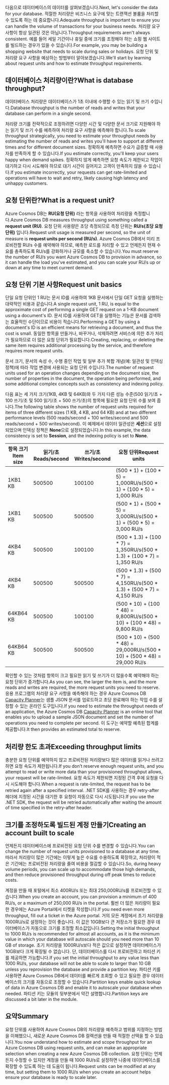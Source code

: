 <span data-ttu-id="d8a74-101">다음으로 데이터베이스의 데이터를 살펴보겠습니다.</span><span class="sxs-lookup"><span data-stu-id="d8a74-101">Next, let's consider the data for your database.</span></span> <span data-ttu-id="d8a74-102">적절한 처리량은 비즈니스 요구에 맞는 트랜잭션 볼륨을 처리할 수 있도록 하는 데 중요합니다.</span><span class="sxs-lookup"><span data-stu-id="d8a74-102">Adequate throughput is important to ensure you can handle the volume of transactions for your business needs.</span></span> <span data-ttu-id="d8a74-103">처리량 요구 사항이 항상 일관된 것은 아닙니다.</span><span class="sxs-lookup"><span data-stu-id="d8a74-103">Throughput requirements aren't always consistent.</span></span> <span data-ttu-id="d8a74-104">예를 들어 세일 기간이나 휴일 중에 크기를 조정해야 하는 쇼핑 웹 사이트를 빌드하는 경우가 있을 수 있습니다.</span><span class="sxs-lookup"><span data-stu-id="d8a74-104">For example, you may be building a shopping website that needs to scale during sales or holidays.</span></span> <span data-ttu-id="d8a74-105">요청 단위 및 처리량 요구 사항을 예상하는 방법부터 알아보겠습니다.</span><span class="sxs-lookup"><span data-stu-id="d8a74-105">We'll start by learning about request units and how to estimate throughput requirements.</span></span>

## <a name="what-is-database-throughput"></a><span data-ttu-id="d8a74-106">데이터베이스 처리량이란?</span><span class="sxs-lookup"><span data-stu-id="d8a74-106">What is database throughput?</span></span> 

<span data-ttu-id="d8a74-107">데이터베이스 처리량은 데이터베이스가 1초 이내에 수행할 수 있는 읽기 및 쓰기 수입니다.</span><span class="sxs-lookup"><span data-stu-id="d8a74-107">Database throughput is the number of reads and writes that your database can perform in a single second.</span></span>

<span data-ttu-id="d8a74-108">처리량 크기를 전략적으로 조정하려면 다양한 시간 및 다양한 문서 크기로 지원해야 하는 읽기 및 쓰기 수를 예측하여 처리량 요구 사항을 예측해야 합니다.</span><span class="sxs-lookup"><span data-stu-id="d8a74-108">To scale throughput strategically, you need to estimate your throughput needs by estimating the number of reads and writes you'll have to support at different times and for different document sizes.</span></span> <span data-ttu-id="d8a74-109">정확하게 예측하면 수요가 급증할 때 사용자를 만족하게 할 수 있습니다.</span><span class="sxs-lookup"><span data-stu-id="d8a74-109">If you estimate correctly, you'll keep your users happy when demand spikes.</span></span> <span data-ttu-id="d8a74-110">정확하지 않게 예측하면 요청 속도가 제한되고 작업이 대기하고 다시 시도해야 하므로 대기 시간이 길어지고 고객이 만족하지 않을 수 있습니다.</span><span class="sxs-lookup"><span data-stu-id="d8a74-110">If you estimate incorrectly, your requests can get rate-limited and operations will have to wait and retry, likely causing high latency and unhappy customers.</span></span>

## <a name="what-is-a-request-unit"></a><span data-ttu-id="d8a74-111">요청 단위란?</span><span class="sxs-lookup"><span data-stu-id="d8a74-111">What is a request unit?</span></span>

<span data-ttu-id="d8a74-112">Azure Cosmos DB는 **RU(요청 단위)** 라는 항목을 사용하여 처리량을 측정합니다.</span><span class="sxs-lookup"><span data-stu-id="d8a74-112">Azure Cosmos DB measures throughput using something called a **request unit (RU)**.</span></span> <span data-ttu-id="d8a74-113">요청 단위 사용량은 초당 측정되므로 측정 단위는 **RU/s(초당 요청 단위)** 입니다.</span><span class="sxs-lookup"><span data-stu-id="d8a74-113">Request unit usage is measured per second, so the unit of measure is **request units per second (RU/s)**.</span></span> <span data-ttu-id="d8a74-114">Azure Cosmos DB에서 미리 프로비전할 RU/s 수를 예약해야 하므로, 예측한 로드를 처리할 수 있고 언제든지 현재 수요를 충족하도록 RU/s를 강화하거나 규모를 축소할 수 있습니다.</span><span class="sxs-lookup"><span data-stu-id="d8a74-114">You must reserve the number of RU/s you want Azure Cosmos DB to provision in advance, so it can handle the load you've estimated, and you can scale your RU/s up or down at any time to meet current demand.</span></span>

## <a name="request-unit-basics"></a><span data-ttu-id="d8a74-115">요청 단위 기본 사항</span><span class="sxs-lookup"><span data-stu-id="d8a74-115">Request unit basics</span></span>

<span data-ttu-id="d8a74-116">단일 요청 단위인 1 RU는 문서 ID를 사용하여 1KB 문서에서 단일 GET 요청을 실행하는 대략적인 비용과 같습니다.</span><span class="sxs-lookup"><span data-stu-id="d8a74-116">A single request unit, 1 RU, is equal to the approximate cost of performing a single GET request on a 1-KB document using a document's ID.</span></span> <span data-ttu-id="d8a74-117">문서 ID를 사용하여 GET을 실행하는 기능은 문서를 검색하는 효율적인 수단이므로 비용이 적습니다.</span><span class="sxs-lookup"><span data-stu-id="d8a74-117">Performing a GET by using a document's ID is an efficient means for retrieving a document, and thus the cost is small.</span></span> <span data-ttu-id="d8a74-118">동일한 항목을 만들거나, 바꾸거나, 삭제하려면 서비스에 의한 추가 처리가 필요하므로 더 많은 요청 단위가 필요합니다.</span><span class="sxs-lookup"><span data-stu-id="d8a74-118">Creating, replacing, or deleting the same item requires additional processing by the service, and therefore requires more request units.</span></span>

<span data-ttu-id="d8a74-119">문서 크기, 문서의 속성 수, 수행 중인 작업 및 일부 추가 복합 개념(예: 일관성 및 인덱싱 정책)에 따라 작업 변경에 사용되는 요청 단위 수입니다.</span><span class="sxs-lookup"><span data-stu-id="d8a74-119">The number of request units used for an operation changes depending on the document size, the number of properties in the document, the operation being performed, and some additional complex concepts such as consistency and indexing policy.</span></span>

<span data-ttu-id="d8a74-120">다음 표는 세 가지 크기(1KB, 4KB 및 64KB)와 두 가지 다른 성능 수준(500 읽기/초 + 100 쓰기/초 및 500 읽기/초 + 500 쓰기/초)의 항목에 필요한 요청 단위 수를 보여 줍니다.</span><span class="sxs-lookup"><span data-stu-id="d8a74-120">The following table shows the number of request units required for items of three different sizes (1 KB, 4 KB, and 64 KB) and at two different performance levels (500 reads/second + 100 writes/second and 500 reads/second + 500 writes/second).</span></span> <span data-ttu-id="d8a74-121">이 예제에서 데이터 일관성은 **세션**으로 설정되었으며 인덱싱 정책은 **None**으로 설정되었습니다.</span><span class="sxs-lookup"><span data-stu-id="d8a74-121">In this example, the data consistency is set to **Session**, and the indexing policy is set to **None**.</span></span>

| <span data-ttu-id="d8a74-122">항목 크기</span><span class="sxs-lookup"><span data-stu-id="d8a74-122">Item size</span></span> | <span data-ttu-id="d8a74-123">읽기/초</span><span class="sxs-lookup"><span data-stu-id="d8a74-123">Reads/second</span></span> | <span data-ttu-id="d8a74-124">쓰기/초</span><span class="sxs-lookup"><span data-stu-id="d8a74-124">Writes/second</span></span> | <span data-ttu-id="d8a74-125">요청 단위</span><span class="sxs-lookup"><span data-stu-id="d8a74-125">Request units</span></span>
| --- | --- | --- | --- |
| <span data-ttu-id="d8a74-126">1KB</span><span class="sxs-lookup"><span data-stu-id="d8a74-126">1 KB</span></span> | <span data-ttu-id="d8a74-127">500</span><span class="sxs-lookup"><span data-stu-id="d8a74-127">500</span></span> | <span data-ttu-id="d8a74-128">100</span><span class="sxs-lookup"><span data-stu-id="d8a74-128">100</span></span> | <span data-ttu-id="d8a74-129">(500 \* 1) + (100 \* 5) = 1,000RU/s</span><span class="sxs-lookup"><span data-stu-id="d8a74-129">(500 \* 1) + (100 \* 5) = 1,000 RU/s</span></span>
| <span data-ttu-id="d8a74-130">1KB</span><span class="sxs-lookup"><span data-stu-id="d8a74-130">1 KB</span></span> | <span data-ttu-id="d8a74-131">500</span><span class="sxs-lookup"><span data-stu-id="d8a74-131">500</span></span> | <span data-ttu-id="d8a74-132">500</span><span class="sxs-lookup"><span data-stu-id="d8a74-132">500</span></span> | <span data-ttu-id="d8a74-133">(500 \* 1) + (500 \* 5) = 3,000RU/s</span><span class="sxs-lookup"><span data-stu-id="d8a74-133">(500 \* 1) + (500 \* 5) = 3,000 RU/s</span></span>
| <span data-ttu-id="d8a74-134">4KB</span><span class="sxs-lookup"><span data-stu-id="d8a74-134">4 KB</span></span> | <span data-ttu-id="d8a74-135">500</span><span class="sxs-lookup"><span data-stu-id="d8a74-135">500</span></span> | <span data-ttu-id="d8a74-136">100</span><span class="sxs-lookup"><span data-stu-id="d8a74-136">100</span></span> | <span data-ttu-id="d8a74-137">(500 \* 1.3) + (100 \* 7) = 1,350RU/s</span><span class="sxs-lookup"><span data-stu-id="d8a74-137">(500 \* 1.3) + (100 \* 7) = 1,350 RU/s</span></span>
| <span data-ttu-id="d8a74-138">4KB</span><span class="sxs-lookup"><span data-stu-id="d8a74-138">4 KB</span></span> | <span data-ttu-id="d8a74-139">500</span><span class="sxs-lookup"><span data-stu-id="d8a74-139">500</span></span> | <span data-ttu-id="d8a74-140">500</span><span class="sxs-lookup"><span data-stu-id="d8a74-140">500</span></span> | <span data-ttu-id="d8a74-141">(500 \* 1.3) + (500 \* 7) = 4,150RU/s</span><span class="sxs-lookup"><span data-stu-id="d8a74-141">(500 \* 1.3) + (500 \* 7) = 4,150 RU/s</span></span>
| <span data-ttu-id="d8a74-142">64KB</span><span class="sxs-lookup"><span data-stu-id="d8a74-142">64 KB</span></span> | <span data-ttu-id="d8a74-143">500</span><span class="sxs-lookup"><span data-stu-id="d8a74-143">500</span></span> | <span data-ttu-id="d8a74-144">100</span><span class="sxs-lookup"><span data-stu-id="d8a74-144">100</span></span> | <span data-ttu-id="d8a74-145">(500 \* 10) + (100 \* 48) = 9,800RU/s</span><span class="sxs-lookup"><span data-stu-id="d8a74-145">(500 \* 10) + (100 \* 48) = 9,800 RU/s</span></span>
| <span data-ttu-id="d8a74-146">64KB</span><span class="sxs-lookup"><span data-stu-id="d8a74-146">64 KB</span></span> | <span data-ttu-id="d8a74-147">500</span><span class="sxs-lookup"><span data-stu-id="d8a74-147">500</span></span> | <span data-ttu-id="d8a74-148">500</span><span class="sxs-lookup"><span data-stu-id="d8a74-148">500</span></span> | <span data-ttu-id="d8a74-149">(500 \* 10) + (500 \* 48) = 29,000RU/s</span><span class="sxs-lookup"><span data-stu-id="d8a74-149">(500 \* 10) + (500 \* 48) = 29,000 RU/s</span></span>
 
<span data-ttu-id="d8a74-150">확인할 수 있는 것처럼 항목이 크고 필요한 읽기 및 쓰기가 더 많을수록 예약해야 하는 요청 단위가 증가합니다.</span><span class="sxs-lookup"><span data-stu-id="d8a74-150">As you can see, the larger the item is, and the more reads and writes are required, the more request units you need to reserve.</span></span> <span data-ttu-id="d8a74-151">응용 프로그램의 처리량 요구 사항을 예측해야 하는 경우 Azure Cosmos DB [Capacity Planner](https://www.documentdb.com/capacityplanner)는 샘플 JSON 문서를 업로드하고 초당 완료해야 하는 작업 수를 설정할 수 있는 온라인 도구입니다.</span><span class="sxs-lookup"><span data-stu-id="d8a74-151">If you need to estimate the throughput needs of an application, the Azure Cosmos DB [Capacity Planner](https://www.documentdb.com/capacityplanner) is an online tool that enables you to upload a sample JSON document and set the number of operations you need to complete per second.</span></span> <span data-ttu-id="d8a74-152">이 도구는 예약할 예측된 합계를 제공합니다.</span><span class="sxs-lookup"><span data-stu-id="d8a74-152">It then provides an estimated total to reserve.</span></span>

## <a name="exceeding-throughput-limits"></a><span data-ttu-id="d8a74-153">처리량 한도 초과</span><span class="sxs-lookup"><span data-stu-id="d8a74-153">Exceeding throughput limits</span></span>

<span data-ttu-id="d8a74-154">충분한 요청 단위를 예약하지 않고 프로비전된 처리량보다 많은 데이터를 읽거나 쓰려고 하면 요청 속도가 제한됩니다.</span><span class="sxs-lookup"><span data-stu-id="d8a74-154">If you don’t reserve enough request units, and you attempt to read or write more data than your provisioned throughput allows, your request will be rate-limited.</span></span> <span data-ttu-id="d8a74-155">요청 속도가 제한되면 지정된 간격 후에 요청을 다시 시도해야 합니다.</span><span class="sxs-lookup"><span data-stu-id="d8a74-155">When a request is rate-limited, the request has to be retried again after a specified interval.</span></span> <span data-ttu-id="d8a74-156">.NET SDK를 사용하는 경우 retry-after 헤더에 지정된 시간을 대기한 후 요청이 자동으로 다시 시도됩니다.</span><span class="sxs-lookup"><span data-stu-id="d8a74-156">If you use the .NET SDK, the request will be retried automatically after waiting the amount of time specified in the retry-after header.</span></span>

## <a name="creating-an-account-built-to-scale"></a><span data-ttu-id="d8a74-157">크기를 조정하도록 빌드된 계정 만들기</span><span class="sxs-lookup"><span data-stu-id="d8a74-157">Creating an account built to scale</span></span>

<span data-ttu-id="d8a74-158">언제든지 데이터베이스에 프로비전된 요청 단위 수를 변경할 수 있습니다.</span><span class="sxs-lookup"><span data-stu-id="d8a74-158">You can change the number of request units provisioned to a database at any time.</span></span> <span data-ttu-id="d8a74-159">따라서 처리량이 많은 기간에는 이렇게 높은 수요를 수용하도록 확장하고, 처리량이 적은 기간에는 프로비전된 처리량을 줄여 비용을 절감할 수 있습니다.</span><span class="sxs-lookup"><span data-stu-id="d8a74-159">So, during heavy volume periods, you can scale up to accommodate those high demands, and then reduce provisioned throughput during off peak times to reduce costs.</span></span>

<span data-ttu-id="d8a74-160">계정을 만들 때 포털에서 최소 400RU/s 또는 최대 250,000RU/s를 프로비전할 수 있습니다.</span><span class="sxs-lookup"><span data-stu-id="d8a74-160">When you create an account, you can provision a minimum of 400 RU/s, or a maximum of 250,000 RU/s in the portal.</span></span> <span data-ttu-id="d8a74-161">훨씬 더 많은 처리량이 필요한 경우에는 Azure Portal에서 티켓을 작성합니다.</span><span class="sxs-lookup"><span data-stu-id="d8a74-161">If you need even more throughput, fill out a ticket in the Azure portal.</span></span> <span data-ttu-id="d8a74-162">거의 모든 계정에서 초기 처리량을 1000RU/s로 설정하는 것이 좋습니다. 이 값은 10GB보다 큰 저장소가 필요한 경우 데이터베이스가 자동으로 크기를 조정할 최소값입니다.</span><span class="sxs-lookup"><span data-stu-id="d8a74-162">Setting the initial throughput to 1000 RU/s is recommended for almost all accounts, as it is the minimum value in which your database will autoscale should you need more than 10 GB of storage.</span></span> <span data-ttu-id="d8a74-163">초기 처리량을 1000RU/s보다 적은 값으로 설정하면 데이터베이스가 10GB보다 크게 확장될 수 없습니다. 단, 데이터베이스를 다시 프로비전하고 파티션 키를 제공하면 가능합니다.</span><span class="sxs-lookup"><span data-stu-id="d8a74-163">If you set the initial throughput to any value less than 1000 RU/s, your database will not be able to scale to larger than 10 GB unless you reprovision the database and provide a partition key.</span></span> <span data-ttu-id="d8a74-164">파티션 키를 사용하면 Azure Cosmos DB에서 데이터를 빠르게 조회할 수 있고 필요한 경우 데이터베이스의 크기를 자동으로 조정할 수 있습니다.</span><span class="sxs-lookup"><span data-stu-id="d8a74-164">Partition keys enable quick lookup of data in Azure Cosmos DB and enable it to autoscale your database when needed.</span></span> <span data-ttu-id="d8a74-165">파티션 키는 모듈의 뒷부분에서 약간 설명합니다.</span><span class="sxs-lookup"><span data-stu-id="d8a74-165">Partition keys are discussed a bit later in the module.</span></span>

## <a name="summary"></a><span data-ttu-id="d8a74-166">요약</span><span class="sxs-lookup"><span data-stu-id="d8a74-166">Summary</span></span>

<span data-ttu-id="d8a74-167">요청 단위를 사용하여 Azure Cosmos DB의 처리량을 예측하고 범위를 지정하는 방법을 이해했으니, 새로운 Azure Cosmos DB 컬렉션을 만들 때 적절한 선택을 할 수 있습니다.</span><span class="sxs-lookup"><span data-stu-id="d8a74-167">You now understand how to estimate and scope throughput for an Azure Cosmos DB using request units, and can make an appropriate selection when creating a new Azure Cosmos DB collection.</span></span> <span data-ttu-id="d8a74-168">요청 단위는 언제든지 수정할 수 있지만 계정을 만들 때 1000 RU/s로 설정하면 나중에 데이터베이스를 확장할 수 있도록 하는 데 도움이 됩니다.</span><span class="sxs-lookup"><span data-stu-id="d8a74-168">Request units can be modified at any time, but setting them to 1000 RU/s when you create an account helps ensure your database is ready to scale later.</span></span>